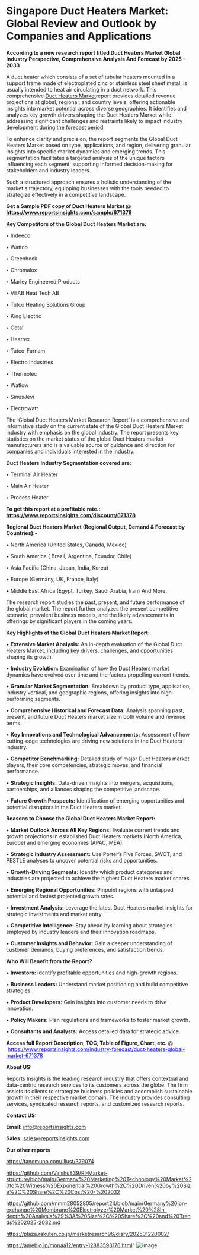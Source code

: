 # Singapore Duct Heaters Market: Global Review and Outlook by Companies and Applications

<strong>According to a new research report titled Duct Heaters Market Global Industry Perspective, Comprehensive Analysis And Forecast by 2025 – 2033</strong>

A duct heater which consists of a set of tubular heaters mounted in a support frame made of electroplated zinc or stainless steel sheet metal, is usually intended to heat air circulating in a duct network. This comprehensive <a href=https://www.reportsinsights.com/sample/671378>Duct Heaters Market</a>report provides detailed revenue projections at global, regional, and country levels, offering actionable insights into market potential across diverse geographies. It identifies and analyzes key growth drivers shaping the Duct Heaters Market while addressing significant challenges and restraints likely to impact industry development during the forecast period.

To enhance clarity and precision, the report segments the Global Duct Heaters Market based on type, applications, and region, delivering granular insights into specific market dynamics and emerging trends. This segmentation facilitates a targeted analysis of the unique factors influencing each segment, supporting informed decision-making for stakeholders and industry leaders.

Such a structured approach ensures a holistic understanding of the market's trajectory, equipping businesses with the tools needed to strategize effectively in a competitive landscape.

<strong>Get a Sample PDF copy of Duct Heaters Market </strong><strong>@<a href=https://www.reportsinsights.com/sample/671378 style=color:#0000ff;> https://www.reportsinsights.com/sample/671378</a></strong></font>

<strong>Key Competitors of the Global Duct Heaters Market are:</strong>

‣ Indeeco

‣ Wattco

‣ Greenheck

‣ Chromalox

‣ Marley Engineered Products

‣ VEAB Heat Tech AB

‣ Tutco Heating Solutions Group

‣ King Electric

‣ Cetal

‣ Heatrex

‣ Tutco-Farnam

‣ Electro Industries

‣ Thermolec 

‣ Watlow

‣ SinusJevi

‣ Electrowatt

The ‘Global Duct Heaters Market Research Report’ is a comprehensive and informative study on the current state of the Global Duct Heaters Market industry with emphasis on the global industry. The report presents key statistics on the market status of the global Duct Heaters market manufacturers and is a valuable source of guidance and direction for companies and individuals interested in the industry.

<strong>Duct Heaters Industry Segmentation covered are:</strong>

‣ Terminal Air Heater

‣ Main Air Heater

‣ Process Heater

<strong>To get this report at a profitable rate.: <a href=https://www.reportsinsights.com/discount/671378 style=color:#0000ff;>https://www.reportsinsights.com/discount/671378</a></strong></font>

<strong>Regional Duct Heaters Market (Regional Output, Demand &amp; Forecast by Countries):-</strong>

• North America (United States, Canada, Mexico)

• South America ( Brazil, Argentina, Ecuador, Chile)

• Asia Pacific (China, Japan, India, Korea)

• Europe (Germany, UK, France, Italy)

• Middle East Africa (Egypt, Turkey, Saudi Arabia, Iran) And More.

The research report studies the past, present, and future performance of the global market. The report further analyzes the present competitive scenario, prevalent business models, and the likely advancements in offerings by significant players in the coming years.

<strong>Key Highlights of the Global Duct Heaters Market Report:</strong>

• <strong>Extensive Market Analysis:</strong> An in-depth evaluation of the Global Duct Heaters Market, including key drivers, challenges, and opportunities shaping its growth.

• <strong>Industry Evolution:</strong> Examination of how the Duct Heaters market dynamics have evolved over time and the factors propelling current trends.

• <strong>Granular Market Segmentation:</strong> Breakdown by product type, application, industry vertical, and geographic regions, offering insights into high-performing segments.

• <strong>Comprehensive Historical and Forecast Data:</strong> Analysis spanning past, present, and future Duct Heaters market size in both volume and revenue terms.

• <strong>Key Innovations and Technological Advancements:</strong> Assessment of how cutting-edge technologies are driving new solutions in the Duct Heaters industry.

• <strong>Competitor Benchmarking:</strong> Detailed study of major Duct Heaters market players, their core competencies, strategic moves, and financial performance.

• <strong>Strategic Insights:</strong> Data-driven insights into mergers, acquisitions, partnerships, and alliances shaping the competitive landscape.

• <strong>Future Growth Prospects:</strong> Identification of emerging opportunities and potential disruptors in the Duct Heaters market.

<strong>Reasons to Choose the Global Duct Heaters Market Report:</strong>

• <strong>Market Outlook Across All Key Regions:</strong> Evaluate current trends and growth projections in established Duct Heaters markets (North America, Europe) and emerging economies (APAC, MEA).

• <strong>Strategic Industry Assessment:</strong> Use Porter’s Five Forces, SWOT, and PESTLE analyses to uncover potential risks and opportunities.

• <strong>Growth-Driving Segments:</strong> Identify which product categories and industries are projected to achieve the highest Duct Heaters market shares.

• <strong>Emerging Regional Opportunities:</strong> Pinpoint regions with untapped potential and fastest projected growth rates.

• <strong>Investment Analysis:</strong> Leverage the latest Duct Heaters market insights for strategic investments and market entry.

• <strong>Competitive Intelligence:</strong> Stay ahead by learning about strategies employed by industry leaders and their innovation roadmaps.

• <strong>Customer Insights and Behavior:</strong> Gain a deeper understanding of customer demands, buying preferences, and satisfaction trends.

<strong>Who Will Benefit from the Report?</strong>

• <strong>Investors:</strong> Identify profitable opportunities and high-growth regions.

• <strong>Business Leaders:</strong> Understand market positioning and build competitive strategies.

• <strong>Product Developers:</strong> Gain insights into customer needs to drive innovation.

• <strong>Policy Makers:</strong> Plan regulations and frameworks to foster market growth.

• <strong>Consultants and Analysts:</strong> Access detailed data for strategic advice.
</ul>
<strong>Access full Report Description, TOC, Table of Figure, Chart, etc. </strong>@  <a href=https://www.reportsinsights.com/industry-forecast/duct-heaters-global-market-671378 style=color:#0000ff;>https://www.reportsinsights.com/industry-forecast/duct-heaters-global-market-671378</a></font>

<strong><strong>About US</strong>:</strong>

Reports Insights is the leading research industry that offers contextual and data-centric research services to its customers across the globe. The firm assists its clients to strategize business policies and accomplish sustainable growth in their respective market domain. The industry provides consulting services, syndicated research reports, and customized research reports.

<strong>Contact US:</strong>

<p class=""""><b>Email:</b> <a href=mailto:info@reportsinsights.com>info@reportsinsights.com</a></p>
<p class=""""><b>Sales:</b> <a href=mailto:sales@reportsinsights.com>sales@reportsinsights.com</a></p>

<strong>Our other reports</strong>

<a href=https://tanomuno.com/illust/379074>https://tanomuno.com/illust/379074</a>

<a href=https://github.com/Vaishu839/RI-Market-structure/blob/main/Germany%20Marketing%20Technology%20Market%20to%20Witness%20Exponential%20Growth%2C%20Driven%20by%20Size%2C%20Share%2C%20Cost%20-%202032>https://github.com/Vaishu839/RI-Market-structure/blob/main/Germany%20Marketing%20Technology%20Market%20to%20Witness%20Exponential%20Growth%2C%20Driven%20by%20Size%2C%20Share%2C%20Cost%20-%202032</a>

<a href=https://github.com/mmm28052805/report24/blob/main/Germany%20Ion-exchange%20Membrane%20Electrolyzer%20Market%20%28In-depth%20Analysis%29%3A%20Size%2C%20Share%2C%20and%20Trends%202025-2032.md>https://github.com/mmm28052805/report24/blob/main/Germany%20Ion-exchange%20Membrane%20Electrolyzer%20Market%20%28In-depth%20Analysis%29%3A%20Size%2C%20Share%2C%20and%20Trends%202025-2032.md</a>

<a href=https://plaza.rakuten.co.jp/marketresarch96/diary/202501220002/>https://plaza.rakuten.co.jp/marketresarch96/diary/202501220002/</a>

<a href=https://ameblo.jp/monaa12/entry-12883593176.html>https://ameblo.jp/monaa12/entry-12883593176.html</a>"
![image](https://github.com/user-attachments/assets/2f4738f9-2b09-4f0a-8e41-e00510c7a8e3)
